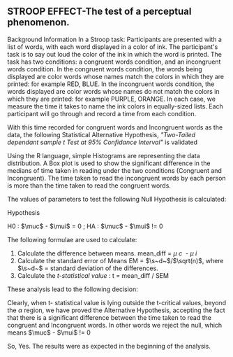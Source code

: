 ## STROOP EFFECT-The test of a perceptual phenomenon.
Background Information In a Stroop task:
Participants are presented with a list of words, with each word displayed in a color of ink. The participant's task is to say out loud the color of the ink in which the word is printed. The task has two conditions: a congruent words condition, and an incongruent words condition. In the congruent words condition, the words being displayed are color words whose names match the colors in which they are printed: for example RED, BLUE. In the incongruent words condition, the words displayed are color words whose names do not match the colors in which they are printed: for example PURPLE, ORANGE. In each case, we measure the time it takes to name the ink colors in equally-sized lists. Each participant will go through and record a time from each condition.

With this time recorded for congruent words and Incongruent words as the data, the following Statistical Alternative Hypothesis, *"Two-Tailed dependant sample t Test at 95% Confidance Interval"* is validated 

Using the R language, simple Histograms are representing the data distribution.
A Box plot is used to show the significant difference in the medians of time taken in reading under the two conditions (Congruent and Incongruent). The time taken to read the incongruent words by each person is more than the time taken to read the congruent words.

The values of parameters to test the following Null Hypothesis is calculated:

Hypothesis

H0 : $\muc$ - $\mui$ = 0 ;
HA : $\muc$ - $\mui$ != 0

The following formulae are used to calculate:
1) Calculate the difference between means.
     mean_diff = $\mu~c~$ - $\mu~i~$  
2) Calculate the standard error of Means
     EM = $\s~d~$/$\sqrt(n)$, where $\s~d~$ = standard deviation of the differences.
3) Calculate the *t-statistical value* : 
     t = mean_diff / SEM 
     
These analysis lead to the following decision:

Clearly, when t- statistical value is lying outside the t-critical values, beyond the $\alpha$ region, we have proved the Alternative Hypothesis, accepting the fact that there is a significant difference between the time taken to read the congruent and Incongruent words. In other words we reject the null, which means $\muc$ - $\mui$ != 0

So, Yes. The results were as expected in the beginning of the analysis.